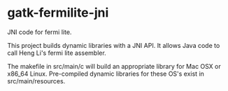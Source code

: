 # gatk-fermilite-jni
JNI code for fermi lite.

This project builds dynamic libraries with a JNI API.
It allows Java code to call Heng Li's fermi lite assembler.

The makefile in src/main/c will build an appropriate library for Mac OSX or x86_64 Linux.
Pre-compiled dynamic libraries for these OS's exist in src/main/resources.
